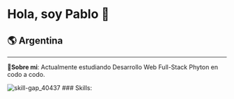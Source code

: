 # Hola, soy Pablo 👋
## 🌎 Argentina
---

👋**Sobre mi**: Actualmente estudiando Desarrollo Web Full-Stack Phyton en codo a codo.

![skill-gap_40437](https://github.com/PabloGastonMedina/PabloGastonMedina/assets/99515825/30443e65-3b57-4ff6-99e9-31c1632f0b6b) ### Skills:
